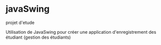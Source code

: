 # javaSwing
projet d'etude 

Utilisation de JavaSwing pour créer une application d'enregistrement des étudiant (gestion des étudiants)
